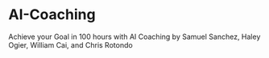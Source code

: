 # AI-Coaching
Achieve your Goal in 100 hours with AI Coaching by Samuel Sanchez, Haley Ogier, William Cai, and Chris Rotondo
